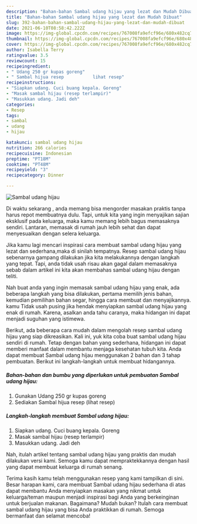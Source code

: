 ```yaml
---
description: "Bahan-bahan Sambal udang hijau yang lezat dan Mudah Dibuat"
title: "Bahan-bahan Sambal udang hijau yang lezat dan Mudah Dibuat"
slug: 392-bahan-bahan-sambal-udang-hijau-yang-lezat-dan-mudah-dibuat
date: 2021-06-10T08:58:42.222Z
image: https://img-global.cpcdn.com/recipes/767008fa9efcf96e/680x482cq70/sambal-udang-hijau-foto-resep-utama.jpg
thumbnail: https://img-global.cpcdn.com/recipes/767008fa9efcf96e/680x482cq70/sambal-udang-hijau-foto-resep-utama.jpg
cover: https://img-global.cpcdn.com/recipes/767008fa9efcf96e/680x482cq70/sambal-udang-hijau-foto-resep-utama.jpg
author: Isabella Terry
ratingvalue: 3.5
reviewcount: 15
recipeingredient:
- " Udang 250 gr kupas goreng"
- " Sambal hijua resep           lihat resep"
recipeinstructions:
- "Siapkan udang. Cuci buang kepala. Goreng"
- "Masak sambal hijau (resep terlampir)"
- "Masukkan udang. Jadi deh"
categories:
- Resep
tags:
- sambal
- udang
- hijau

katakunci: sambal udang hijau 
nutrition: 266 calories
recipecuisine: Indonesian
preptime: "PT18M"
cooktime: "PT48M"
recipeyield: "3"
recipecategory: Dinner

---
```



![Sambal udang hijau](https://img-global.cpcdn.com/recipes/767008fa9efcf96e/680x482cq70/sambal-udang-hijau-foto-resep-utama.jpg)

Di waktu  sekarang , anda memang bisa mengorder masakan praktis tanpa harus repot membuatnya dulu. Tapi, untuk kita yang ingin menyajikan sajian eksklusif pada keluarga, maka kamu memang lebih bagus memasaknya sendiri. Lantaran, memasak di rumah jauh lebih sehat dan dapat menyesuaikan dengan selera keluarga.

Jika kamu lagi mencari inspirasi cara membuat sambal udang hijau yang lezat dan sederhana,maka di sinilah tempatnya. Resep sambal udang hijau  sebenarnya gampang dilakukan jika kita melakukannya dengan langkah yang tepat. Tapi, anda tidak usah risau akan gagal dalam memasaknya 
sebab dalam artikel ini kita akan membahas sambal udang hijau dengan teliti.  



Nah buat anda yang ingin memasak sambal udang hijau yang enak, ada beberapa langkah yang bisa dilakukan, pertama memilih jenis bahan, kemudian pemilihan bahan segar, hingga cara membuat dan menyajikannya. kamu Tidak usah pusing jika hendak menyiapkan sambal udang hijau yang enak di rumah. Karena, asalkan anda  tahu caranya, maka hidangan ini dapat menjadi suguhan yang istimewa.

Berikut, ada beberapa cara mudah dalam mengolah resep sambal udang hijau yang siap dikreasikan. Kali ini, yuk kita coba buat sambal udang hijau sendiri di rumah. Tetap dengan bahan yang sederhana, hidangan ini dapat memberi manfaat dalam membantu menjaga kesehatan tubuh kita. Anda dapat membuat Sambal udang hijau menggunakan 2 bahan dan 3 tahap pembuatan. Berikut ini langkah-langkah untuk membuat hidangannya.

<!--inarticleads1-->

##### Bahan-bahan dan bumbu yang diperlukan untuk pembuatan Sambal udang hijau:

1. Gunakan  Udang 250 gr kupas goreng
1. Sediakan  Sambal hijua resep           (lihat resep)




<!--inarticleads2-->

##### Langkah-langkah membuat Sambal udang hijau:

1. Siapkan udang. Cuci buang kepala. Goreng
1. Masak sambal hijau (resep terlampir)
1. Masukkan udang. Jadi deh




Nah, itulah artikel tentang  sambal udang hijau  yang praktis dan mudah dilakukan versi kami. Semoga kamu dapat mempraktekkannya dengan hasil yang dapat membuat keluarga di rumah senang. 

Terima kasih kamu telah menggunakan resep yang kami tampilkan di sini. Besar harapan kami, cara membuat  Sambal udang hijau sederhana di atas dapat membantu Anda menyiapkan masakan yang nikmat untuk keluarga/teman maupun menjadi inspirasi bagi Anda yang berkeinginan untuk berjualan makanan. Bagaimana? Mudah bukan? Itulah cara membuat sambal udang hijau yang bisa Anda praktikkan di rumah. Semoga bermanfaat dan selamat mencoba!

